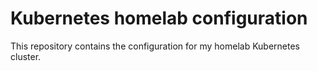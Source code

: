 # Kubernetes homelab configuration

This repository contains the configuration for my homelab Kubernetes cluster.
